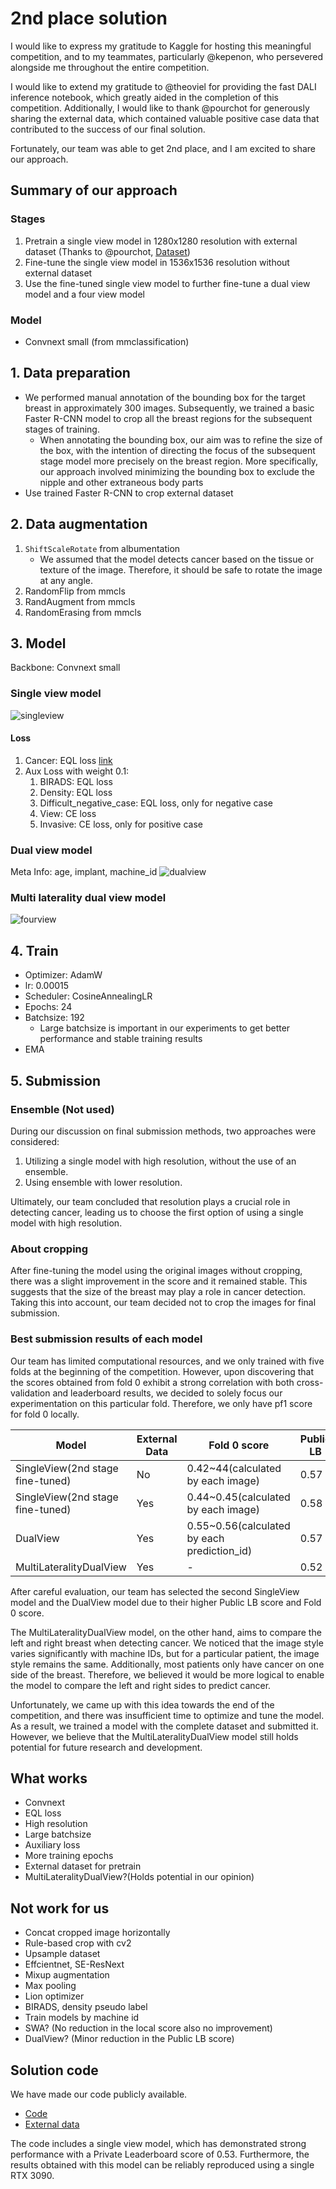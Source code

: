 # 2nd place solution

I would like to express my gratitude to Kaggle for hosting this meaningful
competition, and to my teammates, particularly @kepenon, who persevered
alongside me throughout the entire competition.

I would like to extend my gratitude to @theoviel for providing the fast DALI
inference
notebook, which greatly aided in the completion of this competition.
Additionally, I
would like to thank @pourchot for generously sharing the external data, which
contained valuable positive case data that contributed to the success of our
final solution.

Fortunately, our team was able to get 2nd place, and I am excited to share our
approach.

## Summary of our approach

### Stages

1. Pretrain a single view model in 1280x1280 resolution with external dataset (Thanks
   to
   @pourchot, [Dataset](https://www.kaggle.com/competitions/rsna-breast-cancer-detection/discussion/377790))
2. Fine-tune the single view model in 1536x1536 resolution without external dataset
3. Use the fine-tuned single view model to further fine-tune a dual view model
   and a four view model

### Model

* Convnext small (from mmclassification)

## 1. Data preparation

* We performed manual annotation of the bounding box for the target breast in
  approximately 300 images. Subsequently, we trained a basic Faster R-CNN model
  to crop all the breast regions for the subsequent stages of training.
    * When annotating the bounding box, our aim was to refine the size of the
      box, with the intention of directing the focus of the subsequent stage
      model more precisely on the breast region. More specifically, our approach
      involved minimizing the bounding box to exclude the nipple and other
      extraneous body parts
* Use trained Faster R-CNN to crop external dataset

## 2. Data augmentation

1. `ShiftScaleRotate` from albumentation
    * We assumed that the model detects cancer based on the tissue or texture of
      the image. Therefore, it should be safe to rotate the image at any angle.
2. RandomFlip from mmcls
3. RandAugment from mmcls
4. RandomErasing from mmcls

## 3. Model

Backbone: Convnext small

### Single view model

![singleview](resources/single_view.png)

#### Loss

1. Cancer: EQL loss [link](https://github.com/Ezra-Yu/ACCV2022_FGIA_1st)
2. Aux Loss with weight 0.1:
    1. BIRADS: EQL loss
    2. Density: EQL loss
    3. Difficult_negative_case: EQL loss, only for negative case
    4. View: CE loss
    5. Invasive: CE loss, only for positive case

### Dual view model

Meta Info: age, implant, machine_id
![dualview](resources/dual_view.png)

### Multi laterality dual view model

![fourview](resources/multi_laterality_dual_view.png)

## 4. Train

* Optimizer: AdamW
* lr: 0.00015
* Scheduler: CosineAnnealingLR
* Epochs: 24
* Batchsize: 192
    * Large batchsize is important in our experiments to get better performance
      and stable training results
* EMA

## 5. Submission

### Ensemble (Not used)

During our discussion on final submission methods, two approaches were
considered:

1. Utilizing a single model with high resolution, without the use of an
   ensemble.
2. Using ensemble with lower resolution.

Ultimately, our team concluded that resolution plays a crucial role in detecting
cancer, leading us to choose the first option of using a single model with high
resolution.

### About cropping

After fine-tuning the model using the original images without cropping, there
was a slight improvement in the score and it remained stable. This suggests that
the size of the breast may play a role in cancer detection. Taking this into
account, our team decided not to crop the images for final submission.

### Best submission results of each model

Our team has limited computational resources, and we only trained with five
folds at the beginning of the competition. However, upon discovering that the
scores obtained from fold 0 exhibit a strong correlation with both
cross-validation and leaderboard results, we decided to solely focus our
experimentation on this particular fold. Therefore, we only have pf1 score for
fold 0 locally.

| Model                            | External Data | Fold 0 score                                | Public LB | Private LB |
|----------------------------------|---------------|---------------------------------------------|-----------|------------|
| SingleView(2nd stage fine-tuned) | No            | 0.42~44(calculated by each image)           | 0.57      | 0.51       |
| SingleView(2nd stage fine-tuned) | Yes           | 0.44~0.45(calculated by each image)         | 0.58      | 0.53       |
| DualView                         | Yes           | 0.55~0.56(calculated by each prediction_id) | 0.57      | 0.52       |
| MultiLateralityDualView          | Yes           | -                                           | 0.52      | 0.53       |

After careful evaluation, our team has selected the second SingleView model and
the DualView model due to their higher Public LB score and Fold 0 score.

The MultiLateralityDualView model, on the other hand, aims to compare the left
and right breast when detecting cancer. We noticed that the image style varies
significantly with machine IDs, but for a particular patient, the image style
remains the same. Additionally, most patients only have cancer on one side of
the breast. Therefore, we believed it would be more logical to enable the model
to compare the left and right sides to predict cancer.

Unfortunately, we came up with this idea towards the end of the competition, and
there was insufficient time to optimize and tune the model. As a result, we
trained a model with the complete dataset and submitted it. However, we believe
that the MultiLateralityDualView model still holds potential for future research
and development.

## What works

* Convnext
* EQL loss
* High resolution
* Large batchsize
* Auxiliary loss
* More training epochs
* External dataset for pretrain
* MultiLateralityDualView?(Holds potential in our opinion)

## Not work for us
* Concat cropped image horizontally
* Rule-based crop with cv2
* Upsample dataset
* Effcientnet, SE-ResNext
* Mixup augmentation
* Max pooling
* Lion optimizer
* BIRADS, density pseudo label
* Train models by machine id
* SWA? (No reduction in the local score also no improvement)
* DualView? (Minor reduction in the Public LB score)

## Solution code

We have made our code publicly available.

* [Code](https://github.com/ShuzhiLiu/RSNABreast2ndPlace)
* [External data](https://www.kaggle.com/competitions/rsna-breast-cancer-detection/discussion/377790)

The code includes a single view model, which has demonstrated strong performance
with a Private
Leaderboard score of 0.53. Furthermore, the results obtained with this model can
be reliably reproduced using a single RTX 3090.
